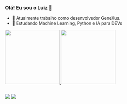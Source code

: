 ### Olá! Eu sou o Luiz 👋

- 🔭 Atualmente trabalho como desenvolvedor GeneXus.
- 🌱 Estudando Machine Learning, Python e IA para DEVs

<div style="display: inline_block">
  <a href="https://github.com/lgcarvalho">
  <img height="180em" src="https://github-readme-stats.vercel.app/api?username=lgcarvalho&show_icons=true&theme=codeSTACKr&include_all_commits=true&count_private=true"/>
  <img height="180em" src="https://github-readme-stats.vercel.app/api/top-langs/?username=lgcarvalho&layout=compact&langs_count=7&theme=codeSTACKr"/>
</div>
  
##

<div> 
  <a href = "mailto:luizguilcarvalho@gmail.com"><img src="https://img.shields.io/badge/-Gmail-%23333?style=for-the-badge&logo=gmail&logoColor=white" target="_blank"></a>
  <a href="https://www.linkedin.com/in/luizgcarvalho/" target="_blank"><img src="https://img.shields.io/badge/-LinkedIn-%230077B5?style=for-the-badge&logo=linkedin&logoColor=white" target="_blank"></a> 
</div>
